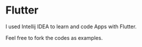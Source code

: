 # Flutter

I used Intellij IDEA to learn and code Apps with Flutter.

Feel free to fork the codes as examples.
